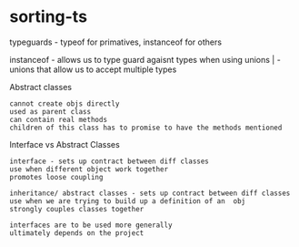 # sorting-ts

typeguards - typeof for primatives, instanceof for others

instanceof - allows us to type guard agaisnt types when using unions
| - unions that allow us to accept multiple types

Abstract classes

    cannot create objs directly
    used as parent class
    can contain real methods
    children of this class has to promise to have the methods mentioned

Interface vs Abstract Classes

    interface - sets up contract between diff classes
    use when different object work together
    promotes loose coupling

    inheritance/ abstract classes - sets up contract between diff classes
    use when we are trying to build up a definition of an  obj
    strongly couples classes together

    interfaces are to be used more generally
    ultimately depends on the project
